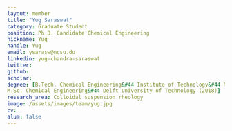 ```yaml
---
layout: member
title: "Yug Saraswat"
category: Graduate Student
position: Ph.D. Candidate Chemical Engineering
nickname: Yug
handle: Yug
email: ysarasw@ncsu.du
linkedin: yug-chandra-saraswat
twitter: 
github: 
scholar:
degree: [B.Tech. Chemical Engineering&#44 Institute of Technology&#44 Nirma University (2016),
M.Sc. Chemical Engineering&#44 Delft University of Technology (2018)] 
research_area: Colloidal suspension rheology 
image: /assets/images/team/yug.jpg
cv: 
alum: false
---
```

